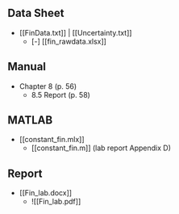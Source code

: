 ## Data Sheet
+ [[FinData.txt]] | [[Uncertainty.txt]]
	+ [-] [[fin_rawdata.xlsx]]

## Manual
- Chapter 8 (p. 56)
	- 8.5 Report (p. 58)
## MATLAB
- [[constant_fin.mlx]]
	- [[constant_fin.m]] (lab report Appendix D)

## Report
- [[Fin_lab.docx]]
	- ![[Fin_lab.pdf]]